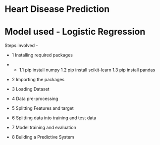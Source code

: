 # Heart Disease Prediction

# Model used - Logistic Regression

Steps involved -

* 1 Installing required packages

* * 1.1 pip install numpy
1.2 pip install scikit-learn
1.3 pip install pandas

* 2 Importing the packages

* 3 Loading Dataset

* 4 Data pre-processing

* 5 Splitting Features and target

* 6 Splitting data into training and test data

* 7 Model training and evaluation

* 8 Building a Predictive System
